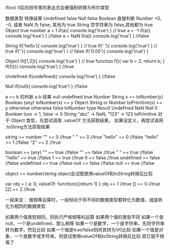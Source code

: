 if(xx)
if后的括号里的表达式会被强制转换为布尔类型

数据类型	转换结果
Undefined	false
Null	false
Boolean	直接判断
Number	+0, −0, 或者 NaN 为 false, 其他为 true
String	空字符串为 false,其他都为 true
Object	true
number
a = 1
if(a){
console.log('true')
} // true
a = -1
if(a){
console.log('true')
} //false
a = NaN
if(a){
console.log('true')
} //false

String
if('hello'){
console.log('true')
} // true
if(' '){
console.log('true')
} // true
if(''){
console.log('true')
} // false
if('0.00'){
console.log('true')
}

Object
if([1,2]){
console.log('true')
} // true
function f(){
var b = 2;
return b;
}
if(f()){
console.log('true')
} //true

Undefined
if(undefined){
console.log('true')
} //false

Null
if(null){
console.log('true')
} //false

a == b 的判断
a	b	结果
null	undefined	true
Number	String	x == toNumber(y)
Boolean	(any)	toNumber(x) == y
Object	String or Number	toPrimitive(x) == y
otherwise	otherwise	false
toNumber
type	Result
Undefined	NaN
Null	0
Boolean	ture -> 1, false -> 0
String	“abc” -> NaN, “123” -> 123
toPrimitive
对于 Object 类型，先尝试调用 .valueOf 方法获取结果。 如果没定义，再尝试调用 .toString方法获取结果

string == number
"" == 0 //true
" " == 0 //true
"hello" == 0 //false
"hello" == 1 //false
"2" == 2 //true

boolean == (any)
"" == true //false
"" == false //true
" " == true //false
"hello" == true //false
1 == true //true
0 == false //true
undefined == false //false
undefined == true //false
null == false //false
null == true //false

object == number/string
object会试图使用valueOf和toString转换后比较

var obj = {
a: 0,
valueOf: function(){return 1}
}
obj == 1 //true
[] == 0 //true
[2] == 2 //true

一般来说：
做相等运算时，一般倾向于将不同的数据类型都转化为数值，或是转化为相同的数据类型.

如果两个值类型相同，则执行严格相等的运算
如果两个值的类型不同
如果一个是null，一个是undefined，那么相等
如果一个是数字，一个是字符串，先将字符串转为数字，然后比较
如果一个值是true/false则将其转为1/0比较
如果一个值是对象，一个是数字或字符串，则尝试使用valueOf和toString转换后比较
其它就不相等了
